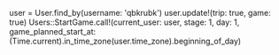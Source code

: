 user = User.find_by(username: 'qbkrubk')
user.update!(trip: true, game: true)
Users::StartGame.call!(current_user: user, stage: 1, day: 1, game_planned_start_at: (Time.current).in_time_zone(user.time_zone).beginning_of_day)